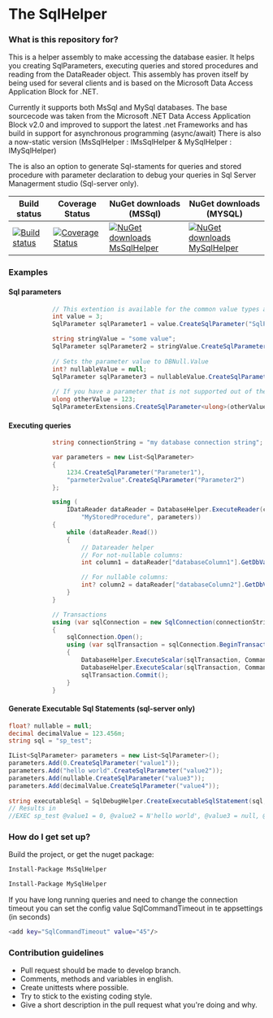 # The SqlHelper #
### What is this repository for? ###

This is a helper assembly to make accessing the database easier. It helps you creating SqlParameters, executing queries and stored procedures and reading from the DataReader object.
This assembly has proven itself by being used for several clients and is based on the Microsoft Data Access Application Block for .NET.

Currently it supports both MsSql and MySql databases.
The base sourcecode was taken from the Microsoft .NET Data Access Application Block v2.0 and improved to support the latest .net Frameworks and has build in support for asynchronous programming (async/await)
There is also a now-static version (MsSqlHelper : IMsSqlHelper & MySqlHelper : IMySqlHelper)

The is also an option to generate Sql-staments for queries and stored procedure with parameter declaration to debug your queries in Sql Server Managerment studio (Sql-server only).

Build status| Coverage Status| NuGet downloads (MSSql) | NuGet downloads (MYSQL)
----------- | -------------- | --------------- | ---------------
[![Build status](https://ci.appveyor.com/api/projects/status/ip703gxi2cy8i6bh?svg=true)](https://ci.appveyor.com/project/jeroenpot/sqlhelper)|[![Coverage Status](https://coveralls.io/repos/jeroenpot/SqlHelper/badge.svg?branch=&service=github)](https://coveralls.io/github/jeroenpot/SqlHelper?branch=)|[![NuGet downloads MsSqlHelper](https://img.shields.io/nuget/dt/MsSqlHelper.svg)](https://www.nuget.org/packages/MsSqlHelper)|[![NuGet downloads MySqlHelper](https://img.shields.io/nuget/dt/MySqlHelper.svg)](https://www.nuget.org/packages/MySqlHelper)

### Examples ###
#### Sql parameters ####
```C#
            // This extention is available for the common value types and the DateTime object
            int value = 3;
            SqlParameter sqlParameter1 = value.CreateSqlParameter("SqlParameterName");

            string stringValue = "some value";
            SqlParameter sqlParameter2 = stringValue.CreateSqlParameter("ParameterName");
            
            // Sets the parameter value to DBNull.Value
            int? nullableValue = null;
            SqlParameter sqlParameter3 = nullableValue.CreateSqlParameter("ParameterName");
            
            // If you have a parameter that is not supported out of the box, there is a generic method for you:
            ulong otherValue = 123;
            SqlParameterExtensions.CreateSqlParameter<ulong>(otherValue, "ParameterName");
```

#### Executing queries ####
```C#
            string connectionString = "my database connection string";

            var parameters = new List<SqlParameter>
            {
                1234.CreateSqlParameter("Parameter1"),
                "parmeter2value".CreateSqlParameter("Parameter2")
            };

            using (
                IDataReader dataReader = DatabaseHelper.ExecuteReader(connectionString, CommandType.StoredProcedure,
                    "MyStoredProcedure", parameters))
            {
                while (dataReader.Read())
                {
                    // Datareader helper
                    // For not-nullable columns:
                    int column1 = dataReader["databaseColumn1"].GetDbValueOrDefaultForValueType<int>();

                    // For nullable columns:
                    int? column2 = dataReader["databaseColumn2"].GetDbValueForNullableValueType<int>();
                }
            }

            // Transactions
            using (var sqlConnection = new SqlConnection(connectionString))
            {
                sqlConnection.Open();
                using (var sqlTransaction = sqlConnection.BeginTransaction())
                {
                    DatabaseHelper.ExecuteScalar(sqlTransaction, CommandType.StoredProcedure, "StoredProcedureName1");
                    DatabaseHelper.ExecuteScalar(sqlTransaction, CommandType.StoredProcedure, "StoredProcedureName2");
                    sqlTransaction.Commit();
                }
            }
```
#### Generate Executable Sql Statements (sql-server only) ####
```C#
float? nullable = null;
decimal decimalValue = 123.456m;
string sql = "sp_test";

IList<SqlParameter> parameters = new List<SqlParameter>();
parameters.Add(0.CreateSqlParameter("value1"));
parameters.Add("hello world".CreateSqlParameter("value2"));
parameters.Add(nullable.CreateSqlParameter("value3"));
parameters.Add(decimalValue.CreateSqlParameter("value4"));
            
string executableSql = SqlDebugHelper.CreateExecutableSqlStatement(sql, parameters);
// Results in
//EXEC sp_test @value1 = 0, @value2 = N'hello world', @value3 = null, @value4 = 123.456"));
```

### How do I get set up? ###

Build the project, or get the nuget package:
```sh
Install-Package MsSqlHelper
```

```sh
Install-Package MySqlHelper
```

If you have long running queries and need to change the connection timeout you can set the config value SqlCommandTimeout in te appsettings (in seconds)
```sh
<add key="SqlCommandTimeout" value="45"/>
```

### Contribution guidelines ###
* Pull request should be made to develop branch.
* Comments, methods and variables in english.
* Create unittests where possible.
* Try to stick to the existing coding style.
* Give a short description in the pull request what you're doing and why.

